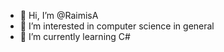 - 👋 Hi, I’m @RaimisA
- 👀 I’m interested in computer science in general
- 🌱 I’m currently learning C#

<!---
RaimisA/RaimisA is a ✨ special ✨ repository because its `README.md` (this file) appears on your GitHub profile.
You can click the Preview link to take a look at your changes.
--->
